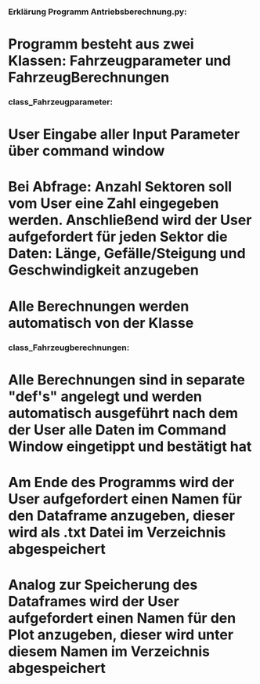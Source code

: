###  Erklärung Programm Antriebsberechnung.py:

# Programm besteht aus zwei Klassen: Fahrzeugparameter und FahrzeugBerechnungen

### class_Fahrzeugparameter:
# User Eingabe aller Input Parameter über command window
# Bei Abfrage: Anzahl Sektoren soll vom User eine Zahl eingegeben werden. Anschließend wird der User aufgefordert für jeden Sektor die Daten: Länge, Gefälle/Steigung und Geschwindigkeit anzugeben
# Alle Berechnungen werden automatisch von der Klasse 

### class_Fahrzeugberechnungen:
# Alle Berechnungen sind in separate "def's" angelegt und werden automatisch ausgeführt nach dem der User alle Daten im Command Window eingetippt und bestätigt hat
# Am Ende des Programms wird der User aufgefordert einen Namen für den Dataframe anzugeben, dieser wird als .txt Datei im Verzeichnis abgespeichert
# Analog zur Speicherung des Dataframes wird der User aufgefordert einen Namen für den Plot anzugeben, dieser wird unter diesem Namen im Verzeichnis abgespeichert

